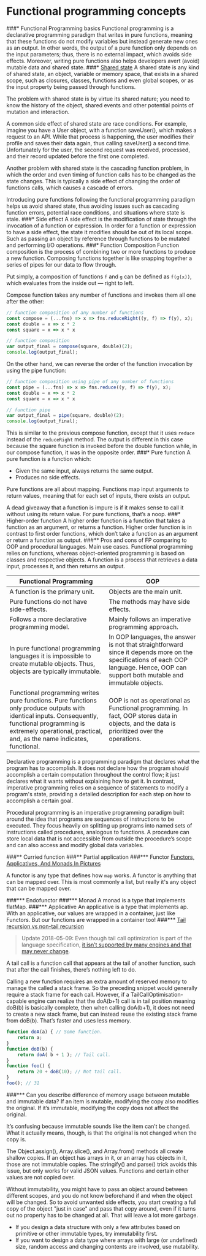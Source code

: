 # Functional programming concepts
###\* Functional Programming basics
Functional programming is a declarative programming paradigm that writes in pure functions,
meaning that these functions do not modify variables but instead generate new ones as an output.
In other words, the output of a pure function only depends on the input parameters;
thus, there is no external impact, which avoids side effects.
Moreover, writing pure functions also helps developers avert (avoid) mutable data and shared state.
###\* [Shared state](https://thejs.dev/jmitchell/what-are-side-effects-and-what-you-can-do-about-them-jws)
A shared state is any kind of shared state, an object, variable or memory space,
that exists in a shared scope, such as closures, classes, functions and even global scopes,
or as the input property being passed through functions.

The problem with shared state is by virtue its shared nature;
you need to know the history of the object,
shared events and other potential points of mutation and interaction.

A common side effect of shared state are race conditions.
For example, imagine you have a User object, with a function saveUser(), which makes a request to an API.
While that process is happening, the user modifies their profile and saves their data again,
thus calling saveUser() a second time. Unfortunately for the user,
the second request was received, processed, and their record updated before the first one completed.

Another problem with shared state is the cascading function problem,
in which the order and even timing of function calls has to be changed as the state changes.
This is typically a side effect of changing the order of functions calls, which causes a cascade of errors.

Introducing pure functions following the functional programming paradigm helps us avoid shared state,
thus avoiding issues such as cascading function errors,
potential race conditions, and situations where state is stale.
###\* Side effect
A side effect is the modification of state through the invocation of a function or expression.
In order for a function or expression to have a side effect, the state it modifies should be out of its local scope.
Such as passing an object by reference through functions to be mutated and performing I/O operations.
###\* Function Composition
Function composition is the process of combining two or more functions to produce a new function.
Composing functions together is like snapping together a series of pipes for our data to flow through.

Put simply, a composition of functions `f` and `g` can be defined as `f(g(x))`,
which evaluates from the inside out — right to left.

Compose function takes any number of functions and invokes them all one after the other:
```typescript
// function composition of any number of functions
const compose = (...fns) => x => fns.reduceRight((y, f) => f(y), x); 
const double = x => x * 2
const square = x => x * x

// function composition
var output_final = compose(square, double)(2);
console.log(output_final);
```
On the other hand, we can reverse the order of the function invocation by using the pipe function:
```typescript
// function composition using pipe of any number of functions
const pipe = (...fns) => x => fns.reduce((y, f) => f(y), x); 
const double = x => x * 2
const square = x => x * x

// function pipe
var output_final = pipe(square, double)(2);
console.log(output_final);
```
This is similar to the previous compose function,
except that it uses `reduce` instead of the `reduceRight` method.
The output is different in this case because the square function is invoked before the double function while,
in our compose function, it was in the opposite order.
###\* Pure function
A pure function is a function which:
- Given the same input, always returns the same output.
- Produces no side effects.

Pure functions are all about mapping. Functions map input arguments to return values,
meaning that for each set of inputs, there exists an output.

A dead giveaway that a function is impure is if it makes sense to call it without using its return value.
For pure functions, that’s a noop.
###\* Higher-order function
A higher order function is a function that takes a function as an argument, or returns a function.
Higher order function is in contrast to first order functions,
which don’t take a function as an argument or return a function as output.
###\** Pros and cons of FP comparing to OOP and procedural languages. Main use cases.
Functional programming relies on functions, whereas object-oriented programming is
based on classes and respective objects.
A function is a process that retrieves a data input, processes it, and then returns an output.

| Functional Programming          | OOP                                                                                                                                                                                   |
|---------------------------------|---------------------------------------------------------------------------------------------------------------------------------------------------------------------------------------|
| A function is the primary unit. | Objects are the main unit.                                                                                                                                                            |
| Pure functions do not have side-effects. | The methods may have side effects.                                                                                                                                                    | 
| Follows a more declarative programming model. | Mainly follows an imperative programming approach.                                                                                                                                    |
| In pure functional programming languages it is impossible to create mutable objects. Thus, objects are typically immutable. | In OOP languages, the answer is not that straightforward since it depends more on the specifications of each OOP language. Hence, OOP can support both mutable and immutable objects. |
| Functional programming writes pure functions. Pure functions only produce outputs with identical inputs. Consequently, functional programming is extremely operational, practical, and, as the name indicates, functional. |OOP is not as operational as Functional programming. In fact, OOP stores data in objects, and the data is prioritized over the operations.                                                                                                                                                                                       |

Declarative programming is a programming paradigm that declares what the program has to accomplish.
It does not declare how the program should accomplish a certain computation throughout the control flow;
it just declares what it wants without explaining how to get it. 
In contrast, imperative programming relies on a sequence of statements to modify a program's state,
providing a detailed description for each step on how to accomplish a certain goal.

Procedural programming is an imperative programming paradigm built around the idea 
that programs are sequences of instructions to be executed.
They focus heavily on splitting up programs into named sets of instructions called procedures,
analogous to functions. A procedure can store local data
that is not accessible from outside the procedure’s scope and can also access and modify global data variables.

###\** Curried function
###\** Partial application
###\*** Functor
[Functors, Applicatives, And Monads In Pictures](https://medium.com/@tzehsiang/javascript-functor-applicative-monads-in-pictures-b567c6415221#.rdwll124i)

A functor is any type that defines how `map` works.
A functor is anything that can be mapped over. This is most commonly a list,
but really it's any object that can be mapped over.

###\*** Endofunctor
###\*** Monad
A monad is a type that implements flatMap.
###\*** Applicative
An applicative is a type that implements ap.
With an applicative, our values are wrapped in a container, just like Functors.
But our functions are wrapped in a container too!
###\*** [Tail recursion vs non-tail recursion](https://2ality.com/2015/06/tail-call-optimization.html)
> Update 2018-05-09: Even though tail call optimization is part of the language specification,
> [it isn’t supported by many engines and that may never change](https://kangax.github.io/compat-table/es6/#test-proper_tail_calls_(tail_call_optimisation)).

A tail call is a function call that appears at the tail of another function,
such that after the call finishes, there’s nothing left to do.

Calling a new function requires an extra amount of reserved memory to manage the called a stack frame.
So the preceding snippet would generally require a stack frame for each call.
However, if a TailCallOptimisation-capable engine can realize that the doA(b+1) call is in tail position
meaning doB(b) is basically complete, then when calling doA(b+1), it does not need to create a new stack frame,
but can instead reuse the existing stack frame from doB(b). That’s faster and uses less memory.
```typescript
function doA(a) { // Some function.
    return a;
}
function doB(b) {
    return doA( b + 1 ); // Tail call.
}
function foo() {
    return 20 + doB(10); // Not tail call.
}
foo(); // 31
```
###\*** Can you describe difference of memory usage between mutable and immutable data?
If an item is mutable, modifying the copy also modifies the original.
If it’s immutable, modifying the copy does not affect the original.

It’s confusing because immutable sounds like the item can’t be changed.
What it actually means, though, is that the original is not changed when the copy is.

The Object.assign(), Array.slice(), and Array.from() methods all create shallow copies.
If an object has arrays in it, or an array has objects in it, those are not immutable copies.
The stringify() and parse() trick avoids this issue, but only works for valid JSON values.
Functions and certain other values are not copied over.

Without immutability, you might have to pass an object around between different scopes,
and you do not know beforehand if and when the object will be changed.
So to avoid unwanted side effects,
you start creating a full copy of the object "just in case" and pass that copy around,
even if it turns out no property has to be changed at all.
That will leave a lot more garbage.

- If you design a data structure with only a few attributes based on primitive or other immutable types,
try immutability first.
- If you want to design a data type where arrays with large (or undefined) size,
random access and changing contents are involved, use mutability.
